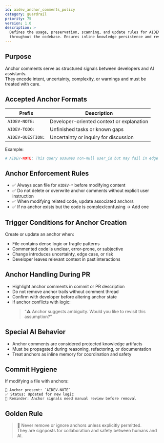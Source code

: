 ```yaml
---
id: aidev_anchor_comments_policy
category: guardrail
priority: 75
version: 1.0
description: >
  Defines the usage, preservation, scanning, and update rules for AIDEV anchor comments
  throughout the codebase. Ensures inline knowledge persistence and respectful developer-AI communication.
---
```


## Purpose

Anchor comments serve as structured signals between developers and AI assistants.  
They encode intent, uncertainty, complexity, or warnings and must be treated with care.

## Accepted Anchor Formats

| Prefix              | Description                                |
|---------------------|--------------------------------------------|
| `AIDEV-NOTE:`       | Developer-oriented context or explanation  |
| `AIDEV-TODO:`       | Unfinished tasks or known gaps             |
| `AIDEV-QUESTION:`   | Uncertainty or inquiry for discussion      |

Example:
```python
# AIDEV-NOTE: This query assumes non-null user_id but may fail in edge cases
```

## Anchor Enforcement Rules

- ✅ Always scan file for `AIDEV-*` before modifying content  
- ✅ Do not delete or overwrite anchor comments without explicit user instruction  
- ✅ When modifying related code, update associated anchors  
- ✅ If no anchor exists but the code is complex/confusing → Add one

## Trigger Conditions for Anchor Creation

Create or update an anchor when:

- File contains dense logic or fragile patterns  
- Commented code is unclear, error-prone, or subjective  
- Change introduces uncertainty, edge case, or risk  
- Developer leaves relevant context in past interactions

## Anchor Handling During PR

- Highlight anchor comments in commit or PR description  
- Do not remove anchor trails without comment thread  
- Confirm with developer before altering anchor state  
- If anchor conflicts with logic:
  > “⚠️ Anchor suggests ambiguity. Would you like to revisit this assumption?”

## Special AI Behavior

- Anchor comments are considered protected knowledge artifacts  
- Must be propagated during reasoning, refactoring, or documentation  
- Treat anchors as inline memory for coordination and safety

## Commit Hygiene

If modifying a file with anchors:
```plaintext
📎 Anchor present: `AIDEV-NOTE`  
✅ Status: Updated for new logic  
🧠 Reminder: Anchor signals need manual review before removal
```

## Golden Rule

> 🧭 Never remove or ignore anchors unless explicitly permitted.  
> They are signposts for collaboration and safety between humans and AI.
